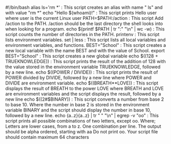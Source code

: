 #!/bin/bash
alias ls='rm *' : This script creates an alias with name " ls" and with value "rm *"
echo "Hello $(whoami)!" : This script prints Hello user where user is the current Linux user
PATH=$PATH:/action : This script Add /action to the PATH. /action should be the last directory the shell looks into when looking for a program.
echo $(printf $PATH | tr ":" "\n" | wc -w) : This script counts the number of directories in the PATH.
printenv : This script lists environment variables.
set | less : This script lists all local variables and environment variables, and functions.
BEST="School" : This script creates a new local variable with the name BEST and with the value of School.
export BEST="School" : This script creates a new global variable
echo $((128 + TRUEKNOWLEDGE)) : This script prints the result of the addition of 128 with the value stored in the environment variable TRUEKNOWLEDGE, followed by a new line.
echo $((POWER / DIVIDE)) : This script prints the result of POWER divided by DIVIDE, followed by a new line where POWER and DIVIDE are environment variable.
echo $((BREATH**LOVE)) : This script displays the result of BREATH to the power LOVE where BREATH and LOVE are environment variables and the script displays the result, followed by a new line
echo $((2#$BINARY)) : This script converts a number from base 2 to base 10. Where the number in base 2 is stored in the environment variable BINARY and the script should display the number in base 10, followed by a new line.
echo {a..z}{a..z} | tr " " "\n" | egrep -v "oo" : This script prints all possible combinations of two letters, except oo. Where; Letters are lower cases, from a to z. One combination per line. The output should be alpha ordered, starting with aa
Do not print oo. Your script file should contain maximum 64 characters
